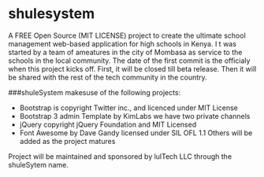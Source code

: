 # shulesystem
A FREE Open Source (MIT LICENSE) project to create the ultimate school management web-based application for high schools in Kenya. I t was started by a team of ameatures in the city of Mombasa as service to the schools in the local community.
The date of the first commit is the officialy when this project kicks off. First, it will be closed till beta release. Then it will be shared with the rest of the tech community in the country.

###shuleSystem makesuse of the following projects:
*  Bootstrap is copyright Twitter inc., and licenced under MIT License
*  Bootstrap 3 admin Template by KimLabs  we have two private channels
*  jQuery copyright jQuery Foundation and MIT Licensed
*  Font Awesome by Dave Gandy  licensed under SIL OFL 1.1
Others will be added as the project matures

Project will be maintained and sponsored by lulTech LLC through the shuleSytem name.

